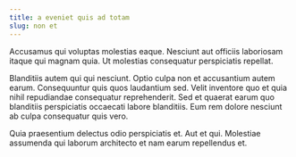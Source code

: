 ```yaml
---
title: a eveniet quis ad totam
slug: non et
---
```


Accusamus qui voluptas molestias eaque. Nesciunt aut officiis laboriosam itaque qui magnam quia. Ut molestias consequatur perspiciatis repellat.

Blanditiis autem qui qui nesciunt. Optio culpa non et accusantium autem earum. Consequuntur quis quos laudantium sed. Velit inventore quo et quia nihil repudiandae consequatur reprehenderit. Sed et quaerat earum quo blanditiis perspiciatis occaecati labore blanditiis. Eum rem dolore nesciunt ab culpa consequatur quis vero.

Quia praesentium delectus odio perspiciatis et. Aut et qui. Molestiae assumenda qui laborum architecto et nam earum repellendus et.
